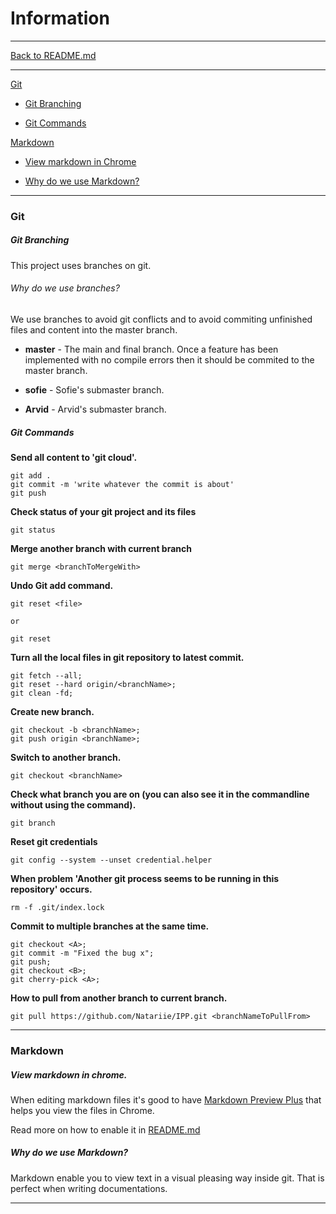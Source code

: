 # Information
___
[Back to README.md](README.md)
___

[Git](#git)

- [Git Branching](#git-branching)

- [Git Commands](#git-commands)

[Markdown](#markdown)

- [View markdown in Chrome](#view-markdown-in-chrome)

- [Why do we use Markdown?](#why-do-we-use-markdown)
___

### Git
##### Git Branching
This project uses branches on git.

###### Why do we use branches?
We use branches to avoid git conflicts and to avoid commiting unfinished files and content into the master branch.  

- **master** - The main and final branch. Once a feature has been implemented with no compile errors then it should be commited to the master branch.

- **sofie** - Sofie's submaster branch.

- **Arvid** - Arvid's submaster branch.

##### Git Commands
**Send all content to 'git cloud'.**
```
git add .
git commit -m 'write whatever the commit is about'
git push
```

**Check status of your git project and its files**
```
git status
```

**Merge another branch with current branch**
```
git merge <branchToMergeWith>
```

**Undo Git add command.**
```
git reset <file>

or

git reset
```

**Turn all the local files in git repository to latest commit.**
```
git fetch --all;
git reset --hard origin/<branchName>;
git clean -fd;
```

**Create new branch.**
```
git checkout -b <branchName>;
git push origin <branchName>;
```

**Switch to another branch.**
```
git checkout <branchName>
```

**Check what branch you are on (you can also see it in the commandline without using the command).**
```
git branch
```

**Reset git credentials**
```
git config --system --unset credential.helper
```

**When problem 'Another git process seems to be running in this repository' occurs.**
```
rm -f .git/index.lock
```

**Commit to multiple branches at the same time.**
```
git checkout <A>;
git commit -m "Fixed the bug x";
git push;
git checkout <B>;
git cherry-pick <A>;
```

**How to pull from another branch to current branch.**
```
git pull https://github.com/Natariie/IPP.git <branchNameToPullFrom>
```
___

### Markdown
##### View markdown in chrome.
When editing markdown files it's good to have [Markdown Preview Plus](https://chrome.google.com/webstore/detail/markdown-preview-plus/febilkbfcbhebfnokafefeacimjdckgl?hl=en-GB) that helps you view the files in Chrome.

Read more on how to enable it in [README.md](../../README.md#reading-documentation-markdown-files-from-chrome)

##### Why do we use Markdown?
Markdown enable you to view text in a visual pleasing way inside git. That is perfect when writing documentations. 
___